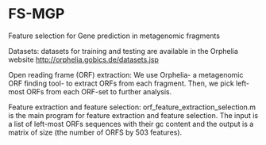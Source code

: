 # FS-MGP
Feature selection for Gene prediction in metagenomic fragments

Datasets:
datasets for training and testing are available in the Orphelia  website http://orphelia.gobics.de/datasets.jsp 

Open reading frame (ORF) extraction:
We use Orphelia- a metagenomic ORF finding tool- to extract ORFs from each fragment. Then, we pick left-most ORFs from each ORF-set to further analysis.

Feature extraction and feature selection:
orf_feature_extraction_selection.m is the main program for feature extraction and feature selection. The input is a list of left-most ORFs sequences with their gc content and the output is a matrix of size (the number of ORFS by 503 features).





